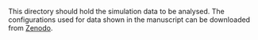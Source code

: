 This directory should hold the simulation data to be analysed. The configurations used for data shown in the manuscript can be downloaded from [Zenodo](https://zenodo.org/record/8105232/files/Simulation_data.zip?download=1).